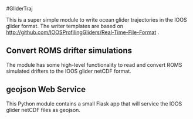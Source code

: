 #GliderTraj

This is a super simple module to write ocean glider trajectories in the IOOS glider format. The writer templates are based on http://github.com/IOOSProfilingGliders/Real-Time-File-Format .

## Convert ROMS drifter simulations

The module has some high-level functionality to read and convert ROMS simulated drifters to the IOOS glider netCDF format.

## geojson Web Service

This Python module contains a small Flask app that will service the IOOS glider netCDF files as geojson.
